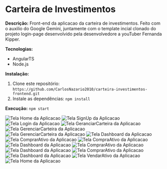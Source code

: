 # Carteira de Investimentos

**Descrição:**
Front-end da aplicacao da carteira de investimentos. Feito com o auxilio do Google Gemini, juntamente com o template incial clonado do projeto login-page desenvolvido pela desenvolvedore a youTuber Fernanda Kipper.

**Tecnologias:**
* AngularTS
* Node.js

**Instalação:**
1. Clone este repositório: `https://github.com/CarlosNazario2010/carteira-investimentos-frontend.git`
2. Instale as dependências: `npm install`   

**Execução:**
`npm start`

![Tela Home da Aplicacao](/src/telasApp/TelaHome.png)
![Tela SignUp da Aplicacao](/src/telasApp/TelaSignUp.png)
![Tela Login da Aplicacao](/src/telasApp/TelaLoginComCadastroRealizadoComSucesso.png)
![Tela GeranciarCarteira da Aplicacao](/src/telasApp/TelaGerenciarCarteiraComLoginRealizadoComSucesso.png)
![Tela GerenciarCarteira da Aplicacao](/src/telasApp/TelaGerenciarCarteiraComInformeQueOClienteNaoPossuiCarteira.png)
![Tela GerenciarCarteira da Aplicacao](/src/telasApp/TelaGerenciarCarteiraComInformeDeCarteiraCriadaComSucesso.png)
![Tela Dashboard da Aplicacao](/src/telasApp/TelaDashboardIncial.png)
![Tela ComprarAtivo da Aplicacao](/src/telasApp/TelaComprarAtivos.png)
![Tela CompraAtivo da Aplicacao](/src/telasApp/TelaComCompraFeitaComSucesso.png)
![Tela Dashboard da Aplicacao](/src/telasApp/TelaDashboardComACompraRealizada.png)
![Tela ComprarAtivo da Aplicacao](/src/telasApp/TelaCompraComNovaCompraAtivoExistente.png)
![Tela Dashboard da Aplicacao](/src/telasApp/TelaDashboardComNovaCompraMesmoAtivo.png)
![Tela ComprarAtivo da Aplicacao](/src/telasApp/TelaCompraComNovaCompraAtivoNaoExistente.png)
![Tela Dashboard da Aplicacao](/src/telasApp/TelaDashboardComNovaCompraAtivoDiferente.png)
![Tela VendarAtivo da Aplicacao](/src/telasApp/TelaVendaAtivo.png)
![Tela Home da Aplicacao](/src/telasApp/TelaDashboardComAVendaRealizada.png)







